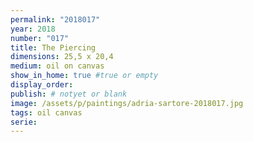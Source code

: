 ```yaml
---
permalink: "2018017"
year: 2018
number: "017"
title: The Piercing
dimensions: 25,5 x 20,4
medium: oil on canvas
show_in_home: true #true or empty
display_order: 
publish: # notyet or blank
image: /assets/p/paintings/adria-sartore-2018017.jpg
tags: oil canvas
serie:
---
```


